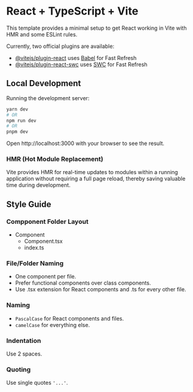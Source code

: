 # React + TypeScript + Vite

This template provides a minimal setup to get React working in Vite with HMR and some ESLint rules.

Currently, two official plugins are available:

- [@vitejs/plugin-react](https://github.com/vitejs/vite-plugin-react/blob/main/packages/plugin-react/README.md) uses [Babel](https://babeljs.io/) for Fast Refresh
- [@vitejs/plugin-react-swc](https://github.com/vitejs/vite-plugin-react-swc) uses [SWC](https://swc.rs/) for Fast Refresh

## Local Development

Running the development server:

```bash
yarn dev
# OR
npm run dev
# OR
pnpm dev
```

Open http://localhost:3000 with your browser to see the result.

### HMR (Hot Module Replacement)

Vite provides HMR for real-time updates to modules within a running application without requiring a full page reload, thereby saving valuable time during development.

## Style Guide

### Compponent Folder Layout

- Component
  - Component.tsx
  - index.ts

### File/Folder Naming

- One component per file.
- Prefer functional components over class components.
- Use .tsx extension for React components and .ts for every other file.

### Naming

- `PascalCase` for React components and files.
- `camelCase` for everything else.

### Indentation

Use 2 spaces.

### Quoting

Use single quotes `'...'`.
